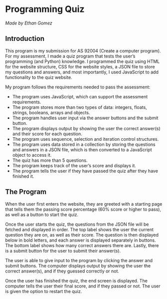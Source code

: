 # Programming Quiz
*Made by Ethan Gomez*

## Introduction
This program is my submission for AS 92004 (Create a computer program). For my assessment, I made a quiz program that tests the user’s programming (and Python) knowledge. I programmed the quiz using HTML for the website structure, CSS for the website styles, a JSON file to store my questions and answers, and most importantly, I used JavaScript to add functionality to the quiz website.

My program follows the requirements needed to pass the assessment:
- The program uses JavaScript, which can support the assessment requirements.
- The program stores more than two types of data: integers, floats, strings, booleans, arrays and objects.
- The program handles user input via the answer buttons and the submit button.
- The program displays output by showing the user the correct answer(s) and their score for each question.
- The program uses sequence, selection and iteration control structures.
- The program uses data stored in a collection by storing the questions and answers in a JSON file, which is then converted to a JavaScript object to access it.
- The quiz has more than 5 questions.
- The program keeps track of the user’s score and displays it.
- The program tells the user if they have passed the quiz after they have finished it.

## The Program
When the user first enters the website, they are greeted with a starting page that tells them the passing score percentage (60% score or higher to pass), as well as a button to start the quiz.

Once the user starts the quiz, the questions from the JSON file will be fetched and displayed in order. The top label shows the user the current question they are on, as well as their score. The question is then displayed below in bold letters, and each answer is displayed separately in buttons. The bottom label shows how many correct answers there are. Lastly, there is a submit button for the user to submit their answer(s).

The user is able to give input to the program by clicking the answer and submit buttons. The computer displays output by showing the user the correct answer(s), and if they guessed correctly or not.

Once the user has finished the quiz, the end screen is displayed. The computer tells the user their final score, and if they passed or not. The user is given the option to restart the quiz.
